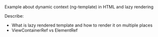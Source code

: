 Example about dynamic context (ng-template) in HTML and lazy rendering

Describe:

- What is lazy rendered template and how to render it on multiple places
- ViewContainerRef vs ElementRef
